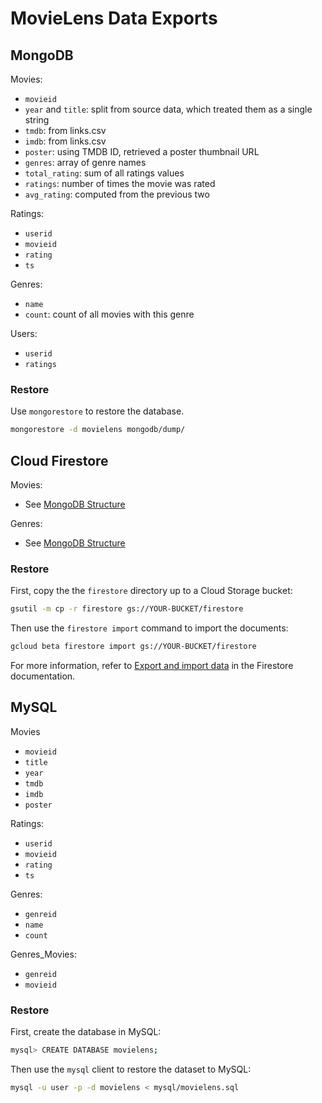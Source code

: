 # MovieLens Data Exports

## MongoDB

Movies:
* `movieid`
* `year` and `title`: split from source data, which treated them as a single string
* `tmdb`: from links.csv
* `imdb`: from links.csv
* `poster`: using TMDB ID, retrieved a poster thumbnail URL
* `genres`: array of genre names
* `total_rating`: sum of all ratings values
* `ratings`: number of times the movie was rated
* `avg_rating`: computed from the previous two

Ratings:
* `userid`
* `movieid`
* `rating`
* `ts`

Genres:
* `name`
* `count`: count of all movies with this genre

Users:
* `userid`
* `ratings`

### Restore

Use `mongorestore` to restore the database.

```bash
mongorestore -d movielens mongodb/dump/
```

## Cloud Firestore

Movies:
* See [MongoDB Structure](#mongodb)

Genres:
* See [MongoDB Structure](#mongodb)

### Restore
First, copy the the `firestore` directory up to a Cloud Storage bucket:

```bash
gsutil -m cp -r firestore gs://YOUR-BUCKET/firestore
```

Then use the `firestore import` command to import the documents:

```bash
gcloud beta firestore import gs://YOUR-BUCKET/firestore
```

For more information, refer to [Export and import data](https://firebase.google.com/docs/firestore/manage-data/export-import) in the Firestore documentation.

## MySQL

Movies
* `movieid`
* `title`
* `year`
* `tmdb`
* `imdb`
* `poster`

Ratings:
* `userid`
* `movieid`
* `rating`
* `ts`

Genres:
* `genreid`
* `name`
* `count`

Genres_Movies:
* `genreid`
* `movieid`

### Restore

First, create the database in MySQL:

```bash
mysql> CREATE DATABASE movielens;
```
Then use the `mysql` client to restore the dataset to MySQL:

```bash
mysql -u user -p -d movielens < mysql/movielens.sql
```